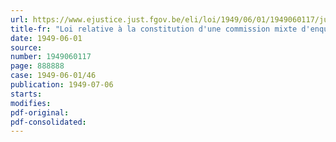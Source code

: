 ```yaml
---
url: https://www.ejustice.just.fgov.be/eli/loi/1949/06/01/1949060117/justel
title-fr: "Loi relative à la constitution d'une commission mixte d'enquête sur le fonctionnement des services de l'Etat et des institutions paraétatiques"
date: 1949-06-01
source:
number: 1949060117
page: 888888
case: 1949-06-01/46
publication: 1949-07-06
starts:
modifies:
pdf-original:
pdf-consolidated:
---
```


